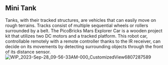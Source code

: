 ## Mini Tank
Tanks, with their tracked structures, are vehicles that can easily move on rough terrains.
Tracks consist of multiple sequential wheels or rollers surrounded by a belt.
The PicoBricks Mars Explorer Car is a wooden project kit that utilizes two DC motors and
a tracked platform. This robot car, controllable remotely with a remote controller thanks to
the IR receiver, can decide on its movements by detecting surrounding objects through
the front of its distance sensor.
![WIP_2023-Sep-28_09-56-33AM-000_CustomizedView6807287589](https://github.com/user-attachments/assets/c827570d-456d-4e35-910f-7a5dec5ec010)
